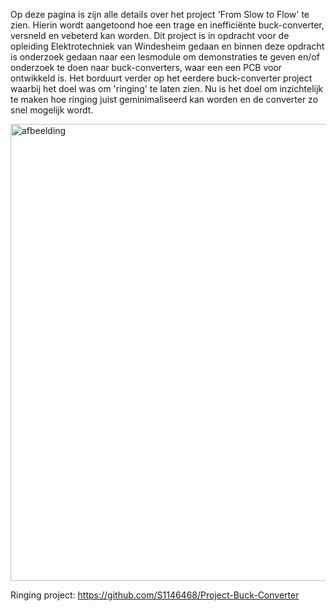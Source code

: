 Op deze pagina is zijn alle details over het project 'From Slow to Flow' te zien. Hierin wordt aangetoond hoe een trage en inefficiënte buck-converter, versneld en vebeterd kan worden. Dit project is in opdracht voor de opleiding Elektrotechniek van Windesheim gedaan en binnen deze opdracht is onderzoek gedaan naar een lesmodule om demonstraties te geven en/of onderzoek te doen naar buck-converters, waar een een PCB voor ontwikkeld is. Het borduurt verder op het eerdere buck-converter project waarbij het doel was om 'ringing' te laten zien. Nu is het doel om inzichtelijk te maken hoe ringing juist geminimaliseerd kan worden en de converter zo snel mogelijk wordt. 

<img width="949" height="731" alt="afbeelding" src="https://github.com/user-attachments/assets/6eb1b507-3ffa-493e-95a8-b296e3e5c362" />

Ringing project: https://github.com/S1146468/Project-Buck-Converter

